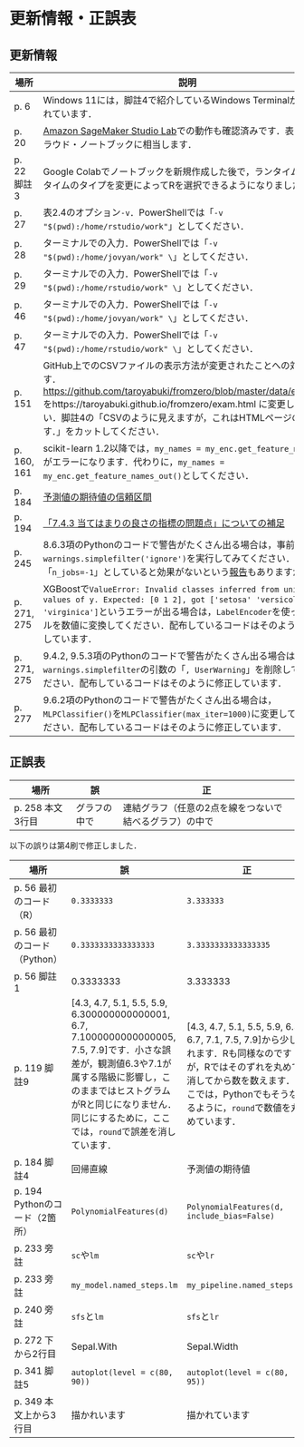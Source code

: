 # 更新情報・正誤表

## 更新情報

場所|説明
--|--
p. 6|Windows 11には，脚註4で紹介しているWindows Terminalが搭載されています．
p. 20|[Amazon SageMaker Studio Lab](addendum/sagemaker)での動作も確認済みです．表2.1のクラウド・ノートブックに相当します．
p. 22 脚註3|Google Colabでノートブックを新規作成した後で，ランタイム→ランタイムのタイプを変更によってRを選択できるようになりました．
p. 27|表2.4のオプション`-v`．PowerShellでは「`-v "$(pwd):/home/rstudio/work"`」としてください．
p. 28|ターミナルでの入力．PowerShellでは「`-v "$(pwd):/home/jovyan/work" \`」としてください．
p. 29|ターミナルでの入力．PowerShellでは「`-v "$(pwd):/home/rstudio/work" \`」としてください．
p. 46|ターミナルでの入力．PowerShellでは「`-v "$(pwd):/home/jovyan/work" \`」としてください．
p. 47|ターミナルでの入力．PowerShellでは「`-v "$(pwd):/home/rstudio/work" \`」としてください．
p. 151|GitHub上でのCSVファイルの表示方法が変更されたことへの対応です．https://github.com/taroyabuki/fromzero/blob/master/data/exam.csv をhttps://taroyabuki.github.io/fromzero/exam.html に変更してください．脚註4の「CSVのように見えますが，これはHTMLページのURLです．」をカットしてください．|
p. 160, 161|scikit-learn 1.2以降では，`my_names = my_enc.get_feature_names()`がエラーになります．代わりに，`my_names = my_enc.get_feature_names_out()`としてください．
p. 184|[予測値の期待値の信頼区間](addendum/07.03.02/)
p. 194|[「7.4.3 当てはまりの良さの指標の問題点」についての補足](addendum/07.04.03.ipynb)
p. 245|8.6.3項のPythonのコードで警告がたくさん出る場合は，事前に`warnings.simplefilter('ignore')`を実行してみてください．「`n_jobs=-1`」としていると効果がないという[報告](https://stackoverflow.com/a/55595680)もありますが．
p. 271, 275|XGBoostで`ValueError: Invalid classes inferred from unique values of y. Expected: [0 1 2], got ['setosa' 'versicolor' 'virginica']`というエラーが出る場合は，`LabelEncoder`を使ってラベルを数値に変換してください．配布しているコードはそのように修正しています．
p. 271, 275|9.4.2, 9.5.3項のPythonのコードで警告がたくさん出る場合は，`warnings.simplefilter`の引数の「`, UserWarning`」を削除してみてください．配布しているコードはそのように修正しています．
p. 277|9.6.2項のPythonのコードで警告がたくさん出る場合は，`MLPClassifier()`を`MLPClassifier(max_iter=1000)`に変更してみてください．配布しているコードはそのように修正しています．

## 正誤表

場所|誤|正
--|--|--
p. 258 本文3行目|グラフの中で|連結グラフ（任意の2点を線をつないで結べるグラフ）の中で

以下の誤りは第4刷で修正しました．

場所|誤|正
--|--|--
p. 56 最初のコード（R）|`0.3333333`|`3.333333`
p. 56 最初のコード（Python）|`0.3333333333333333`|`3.3333333333333335`
p. 56 脚註1|0.3333333|3.333333
p. 119 脚註9|[4.3, 4.7, 5.1, 5.5, 5.9, 6.300000000000001, 6.7, 7.1000000000000005, 7.5, 7.9]です．小さな誤差が，観測値6.3や7.1が属する階級に影響し，このままではヒストグラムがRと同じになりません．同じにするために，ここでは，`round`で誤差を消しています．|[4.3, 4.7, 5.1, 5.5, 5.9, 6.3, 6.7, 7.1, 7.5, 7.9]から少しずれます．Rも同様なのですが，Rではそのずれを丸めて消してから数を数えます．ここでは，Pythonでもそうなるように，`round`で数値を丸めています．
p. 184 脚註4|回帰直線|予測値の期待値
p. 194 Pythonのコード（2箇所）|`PolynomialFeatures(d)`|`PolynomialFeatures(d, include_bias=False)`
p. 233 旁註|`sc`や`lm`|`sc`や`lr`
p. 233 旁註|`my_model.named_steps.lm`|`my_pipeline.named_steps.lr`
p. 240 旁註|`sfs`と`lm`|`sfs`と`lr`
p. 272 下から2行目|Sepal.With|Sepal.Width
p. 341 脚註5|`autoplot(level = c(80, 90))`|`autoplot(level = c(80, 95))`
p. 349 本文上から3行目|描かれいます|描かれています
